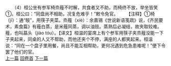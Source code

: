 　　（4）桓公坐有参军椅烝薤不时解，共食者又不助，而椅终不放，举坐皆笑①。桓公曰：“同盘尚不相助，况复危难乎！”敕令免官。
　　【注释】①椅（jī）：通“攲”，用筷子夹菜。烝薤（xiè）：余嘉锡《世说新语笺疏》说，《齐民要术，素食篇》有薤白蒸，是米薤同蒸，调以油豉。蒸熟后必凝结，故夹取较难。薤，也叫蕌头（jiào tóu）。【译文】桓温的宴席上有个参军用筷子夹烝薤没能一下子夹起来，同桌的人又不帮助，而他还夹个不停，满座的人都笑起来。桓温说：“同在一个盘子里用餐，尚且不能互相帮助，更何况遇到危急患难呢！”便下令罢了他们的官。
<br>[上一篇](28_3) [回卷首](28_0) [下一篇](28_5)
